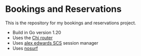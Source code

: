 # Bookings and Reservations

This is the repository for my bookings and reservations project.

 - Build in Go version 1.20
 - Uses the [Chi router](https://github.com/go-chi/chi)
 - Uses [alex edwards SCS](https://github.com/alexedwards/scs/v2) session manager
 - Uses [nosurf](https://github.com/justinas/nosurf)